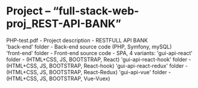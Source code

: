 # Project – “full-stack-web-proj_REST-API-BANK”


PHP-test.pdf 			- Project description - RESTFULL API BANK   
'back-end' folder		- Back-end source code (PHP, Symfony, mySQL)   
'front-end' folder		- Front-end source code - SPA, 4 variants: 
'gui-api-react' folder		        -  (HTML+CSS, JS, BOOTSTRAP, React)
'gui-api-react-hook' folder		    -  (HTML+CSS, JS, BOOTSTRAP, React-hook)
'gui-api-react-redux' folder		-  (HTML+CSS, JS, BOOTSTRAP, React-Redux)
'gui-api-vue' folder		        -  (HTML+CSS, JS, BOOTSTRAP, Vue-Vuex)
